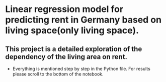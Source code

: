 # Linear regression model for predicting rent in Germany based on living space(only living space).
## This project is a detailed exploration of the dependency of the living area on rent.
- Everything is mentioned step by step in the Python file. For results please scroll to the bottom of the notebook.
